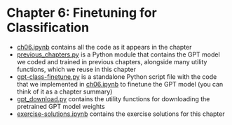 # Chapter 6: Finetuning for Classification

- [ch06.ipynb](ch06.ipynb) contains all the code as it appears in the chapter
- [previous_chapters.py](previous_chapters.py) is a Python module that contains the GPT model we coded and trained in previous chapters, alongside many utility functions, which we reuse in this chapter
- [gpt-class-finetune.py](gpt-class-finetune.py) is a standalone Python script file with the code that we implemented in [ch06.ipynb](ch06.ipynb) to finetune the GPT model (you can think of it as a chapter summary)
- [gpt_download.py](gpt_download.py) contains the utility functions for downloading the pretrained GPT model weights
- [exercise-solutions.ipynb](exercise-solutions.ipynb) contains the exercise solutions for this chapter

